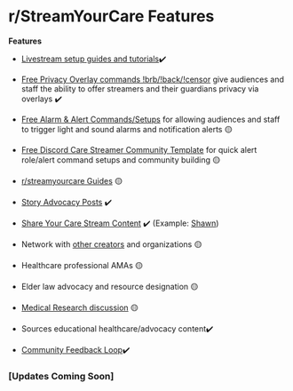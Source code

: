# r/StreamYourCare Features

**Features** 

* [Livestream setup guides and tutorials](https://medium.com/@faulknerfellowship/how-to-use-this-setup-guide-b5bf2c1c2900)✔️
* [Free Privacy Overlay commands 
!brb/!back/!censor](https://www.reddit.com/r/streamyourcare/comments/1ayc3my/dbis_privacy_commands/) give audiences and staff the ability to offer streamers and their guardians privacy via overlays ✔️
* [Free Alarm & Alert Commands/Setups](https://medium.com/@faulknerfellowship/care-streamer-chatbot-commands-alerts-and-messages-5a5c30ae6c7b) for allowing audiences and staff to trigger light and sound alarms and notification alerts 🟡

* [Free Discord Care Streamer Community Template](https://medium.com/@faulknerfellowship/care-stream-discord-template-community-roles-command-setup-bdefb118e263) for quick alert role/alert command setups and community building 🟡

* [r/streamyourcare Guides](https://www.reddit.com/r/streamyourcare/?f=flair_name%3A%22Sub%20Guide%22) 🟡

* [Story Advocacy Posts](https://www.reddit.com/r/streamyourcare/comments/1b0ld21/ta5172_tiktok_care_streamer_story/?utm_source=share&utm_medium=mweb3x&utm_name=mweb3xcss&utm_term=1&utm_content=share_button)  ✔️ 

* [Share Your Care Stream Content](https://www.reddit.com/r/streamyourcare/comments/1b0u8vb/care_streamer_introduction_template/?utm_source=share&utm_medium=mweb3x&utm_name=mweb3xcss&utm_term=1&utm_content=share_button) ✔️ (Example: [Shawn](https://www.reddit.com/r/streamyourcare/comments/1b0ld21/ta5172_tiktok_care_streamer_story/)) 

* Network with [other creators](https://www.reddit.com/r/streamyourcare/comments/1ao0a4b/care_stream_collaborative_content/) and organizations 🟡
* Healthcare professional AMAs 🟡
* Elder law advocacy and resource designation 🟡
* [Medical Research discussion](https://www.reddit.com/r/streamyourcare/comments/1ao1b5n/research_relevant_to_care_streaming/) 🟡
* Sources educational healthcare/advocacy content✔️
* [Community Feedback Loop](https://www.reddit.com/r/streamyourcare/comments/1b0otzy/care_streaming_feedback_loop/)✔️

### [Updates Coming Soon]